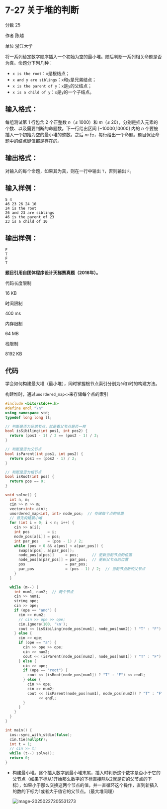 # **7-27 关于堆的判断**

分数 25

作者 陈越

单位 浙江大学

将一系列给定数字顺序插入一个初始为空的最小堆。随后判断一系列相关命题是否为真。命题分下列几种：

- `x is the root`：`x`是根结点；
- `x and y are siblings`：`x`和`y`是兄弟结点；
- `x is the parent of y`：`x`是`y`的父结点；
- `x is a child of y`：`x`是`y`的一个子结点。

## 输入格式：

每组测试第 1 行包含 2 个正整数 *n*（≤ 1000）和 *m*（≤ 20），分别是插入元素的个数、以及需要判断的命题数。下一行给出区间 [−10000,10000] 内的 *n* 个要被插入一个初始为空的最小堆的整数。之后 *m* 行，每行给出一个命题。题目保证命题中的结点键值都是存在的。

## 输出格式：

对输入的每个命题，如果其为真，则在一行中输出 `T`，否则输出 `F`。

## 输入样例：

```in
5 4
46 23 26 24 10
24 is the root
26 and 23 are siblings
46 is the parent of 23
23 is a child of 10
```

## 输出样例：

```out
F
T
F
T
```

**题目引用自团体程序设计天梯赛真题（2016年）。**

代码长度限制

16 KB

时间限制

400 ms

内存限制

64 MB

栈限制

8192 KB

## 代码

学会如何构建最大堆（最小堆），同时掌握根节点索引分别为`0`和`1`时的构建方法。

构建堆时，通过`unordered_map<>`来存储每个点的索引

```cpp
#include <bits/stdc++.h>
#define endl "\n"
using namespace std;
typedef long long ll;

// 判断是否为兄弟节点，就是看父节点是否一样
bool isSibiling(int pos1, int pos2) {
  return (pos1 - 1) / 2 == (pos2 - 1) / 2;
}

// 判断是否为父节点
bool isParent(int pos1, int pos2) {
  return pos1 == (pos2 - 1) / 2;
}

// 判断是否为根节点
bool isRoot(int pos) {
  return pos == 0;
}

void solve() {
  int n, m;
  cin >> n >> m;
  vector<int> a(n);
  unordered_map<int, int> node_pos;  // 存储每个点的位置
  // 首先构建最小堆
  for (int i = 0; i < n; i++) {
    cin >> a[i];
    int pos        = i;
    node_pos[a[i]] = pos;
    int par_pos    = (pos - 1) / 2;
    while (pos > 0 && a[pos] < a[par_pos]) {
      swap(a[pos], a[par_pos]);
      node_pos[a[pos]]     = pos;      // 更新当前节点的位置
      node_pos[a[par_pos]] = par_pos;  // 更新父节点的位置
      pos                  = par_pos;
      par_pos              = (pos - 1) / 2;  // 当前节点新的父节点
    }
  }

  while (m--) {
    int num1, num2;  // 两个节点
    cin >> num1;
    string ope;
    cin >> ope;
    if (ope == "and") {
      cin >> num2;
      // cin >> ope >> ope;
      cin.ignore(100, '\n');
      cout << (isSibiling(node_pos[num1], node_pos[num2]) ? "T" : "F") << endl;
    } else {
      cin >> ope;
      if (ope == "a") {
        cin >> ope >> ope;
        cin >> num2;
        cout << (isParent(node_pos[num2], node_pos[num1]) ? "T" : "F") << endl;
      } else {
        cin >> ope;
        if (ope == "root") {
          cout << (isRoot(node_pos[num1]) ? "T" : "F") << endl;
        } else {
          cin >> ope;
          cin >> num2;
          cout << (isParent(node_pos[num1], node_pos[num2]) ? "T" : "F")
               << endl;
        }
      }
    }
  }
}

int main() {
  ios::sync_with_stdio(false);
  cin.tie(nullptr);
  int t = 1;
  // cin >> t;
  while (t--) solve();
  return 0;
}
```

- 构建最小堆。逐个插入数字到最小堆末尾，插入时判断这个数字是否小于它的父节点（如果下标从1开始那么数字的下标直接除以2就是它的父节点的下标），如果小于那么交换这两个节点的值，并一直循环这个操作，直到新插入的数的下标为1或者大于值它的父节点。（最大堆同理）

  ![image-20250227205531273](https://gitee.com/chen-houchao/images/raw/master/img/20250227205531356.png)